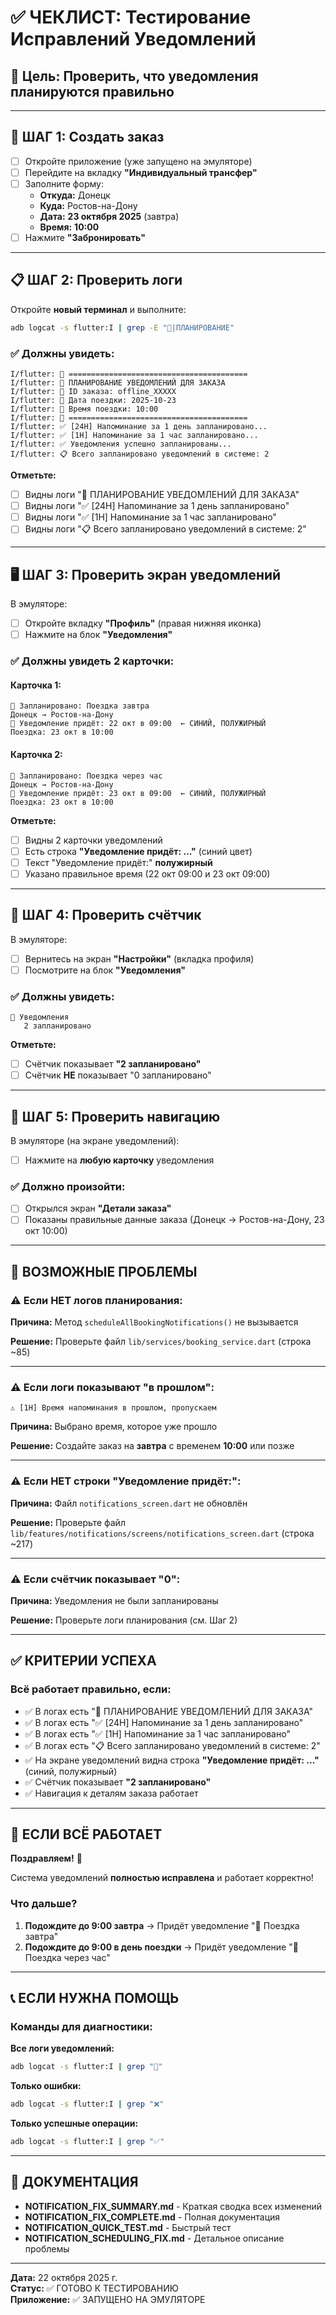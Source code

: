 # ✅ ЧЕКЛИСТ: Тестирование Исправлений Уведомлений

## 🎯 Цель: Проверить, что уведомления планируются правильно

---

## 📱 ШАГ 1: Создать заказ

- [ ] Откройте приложение (уже запущено на эмуляторе)
- [ ] Перейдите на вкладку **"Индивидуальный трансфер"**
- [ ] Заполните форму:
  - **Откуда:** Донецк
  - **Куда:** Ростов-на-Дону
  - **Дата:** **23 октября 2025** (завтра)
  - **Время:** **10:00**
- [ ] Нажмите **"Забронировать"**

---

## 📋 ШАГ 2: Проверить логи

Откройте **новый терминал** и выполните:
```bash
adb logcat -s flutter:I | grep -E "🔔|ПЛАНИРОВАНИЕ"
```

### ✅ Должны увидеть:

```
I/flutter: 🔔 ========================================
I/flutter: 🔔 ПЛАНИРОВАНИЕ УВЕДОМЛЕНИЙ ДЛЯ ЗАКАЗА
I/flutter: 🔔 ID заказа: offline_XXXXX
I/flutter: 🔔 Дата поездки: 2025-10-23
I/flutter: 🔔 Время поездки: 10:00
I/flutter: 🔔 ========================================
I/flutter: ✅ [24H] Напоминание за 1 день запланировано...
I/flutter: ✅ [1H] Напоминание за 1 час запланировано...
I/flutter: ✅ Уведомления успешно запланированы...
I/flutter: 📋 Всего запланировано уведомлений в системе: 2
```

**Отметьте:**
- [ ] Видны логи "🔔 ПЛАНИРОВАНИЕ УВЕДОМЛЕНИЙ ДЛЯ ЗАКАЗА"
- [ ] Видны логи "✅ [24H] Напоминание за 1 день запланировано"
- [ ] Видны логи "✅ [1H] Напоминание за 1 час запланировано"
- [ ] Видны логи "📋 Всего запланировано уведомлений в системе: 2"

---

## 🖥️ ШАГ 3: Проверить экран уведомлений

В эмуляторе:
- [ ] Откройте вкладку **"Профиль"** (правая нижняя иконка)
- [ ] Нажмите на блок **"Уведомления"**

### ✅ Должны увидеть 2 карточки:

#### Карточка 1:
```
🔔 Запланировано: Поездка завтра
Донецк → Ростов-на-Дону
🔵 Уведомление придёт: 22 окт в 09:00  ← СИНИЙ, ПОЛУЖИРНЫЙ
Поездка: 23 окт в 10:00
```

#### Карточка 2:
```
🔔 Запланировано: Поездка через час
Донецк → Ростов-на-Дону
🔵 Уведомление придёт: 23 окт в 09:00  ← СИНИЙ, ПОЛУЖИРНЫЙ
Поездка: 23 окт в 10:00
```

**Отметьте:**
- [ ] Видны 2 карточки уведомлений
- [ ] Есть строка **"Уведомление придёт: ..."** (синий цвет)
- [ ] Текст "Уведомление придёт:" **полужирный**
- [ ] Указано правильное время (22 окт 09:00 и 23 окт 09:00)

---

## 🔢 ШАГ 4: Проверить счётчик

В эмуляторе:
- [ ] Вернитесь на экран **"Настройки"** (вкладка профиля)
- [ ] Посмотрите на блок **"Уведомления"**

### ✅ Должны увидеть:

```
📱 Уведомления
   2 запланировано
```

**Отметьте:**
- [ ] Счётчик показывает **"2 запланировано"**
- [ ] Счётчик **НЕ** показывает "0 запланировано"

---

## 🎯 ШАГ 5: Проверить навигацию

В эмуляторе (на экране уведомлений):
- [ ] Нажмите на **любую карточку** уведомления

### ✅ Должно произойти:

- [ ] Открылся экран **"Детали заказа"**
- [ ] Показаны правильные данные заказа (Донецк → Ростов-на-Дону, 23 окт 10:00)

---

## 🚨 ВОЗМОЖНЫЕ ПРОБЛЕМЫ

### ⚠️ Если НЕТ логов планирования:

**Причина:** Метод `scheduleAllBookingNotifications()` не вызывается

**Решение:** Проверьте файл `lib/services/booking_service.dart` (строка ~85)

---

### ⚠️ Если логи показывают "в прошлом":

```
⚠️ [1H] Время напоминания в прошлом, пропускаем
```

**Причина:** Выбрано время, которое уже прошло

**Решение:** Создайте заказ на **завтра** с временем **10:00** или позже

---

### ⚠️ Если НЕТ строки "Уведомление придёт:":

**Причина:** Файл `notifications_screen.dart` не обновлён

**Решение:** Проверьте файл `lib/features/notifications/screens/notifications_screen.dart` (строка ~217)

---

### ⚠️ Если счётчик показывает "0":

**Причина:** Уведомления не были запланированы

**Решение:** Проверьте логи планирования (см. Шаг 2)

---

## ✅ КРИТЕРИИ УСПЕХА

### Всё работает правильно, если:

- ✅ В логах есть "🔔 ПЛАНИРОВАНИЕ УВЕДОМЛЕНИЙ ДЛЯ ЗАКАЗА"
- ✅ В логах есть "✅ [24H] Напоминание за 1 день запланировано"
- ✅ В логах есть "✅ [1H] Напоминание за 1 час запланировано"
- ✅ В логах есть "📋 Всего запланировано уведомлений в системе: 2"
- ✅ На экране уведомлений видна строка **"Уведомление придёт: ..."** (синий, полужирный)
- ✅ Счётчик показывает **"2 запланировано"**
- ✅ Навигация к деталям заказа работает

---

## 🎉 ЕСЛИ ВСЁ РАБОТАЕТ

**Поздравляем!** 🎊

Система уведомлений **полностью исправлена** и работает корректно!

### Что дальше?

1. **Подождите до 9:00 завтра** → Придёт уведомление "🚗 Поездка завтра"
2. **Подождите до 9:00 в день поездки** → Придёт уведомление "🚗 Поездка через час"

---

## 📞 ЕСЛИ НУЖНА ПОМОЩЬ

### Команды для диагностики:

**Все логи уведомлений:**
```bash
adb logcat -s flutter:I | grep "🔔"
```

**Только ошибки:**
```bash
adb logcat -s flutter:I | grep "❌"
```

**Только успешные операции:**
```bash
adb logcat -s flutter:I | grep "✅"
```

---

## 📄 ДОКУМЕНТАЦИЯ

- **NOTIFICATION_FIX_SUMMARY.md** - Краткая сводка всех изменений
- **NOTIFICATION_FIX_COMPLETE.md** - Полная документация
- **NOTIFICATION_QUICK_TEST.md** - Быстрый тест
- **NOTIFICATION_SCHEDULING_FIX.md** - Детальное описание проблемы

---

**Дата:** 22 октября 2025 г.  
**Статус:** ✅ ГОТОВО К ТЕСТИРОВАНИЮ  
**Приложение:** ✅ ЗАПУЩЕНО НА ЭМУЛЯТОРЕ
